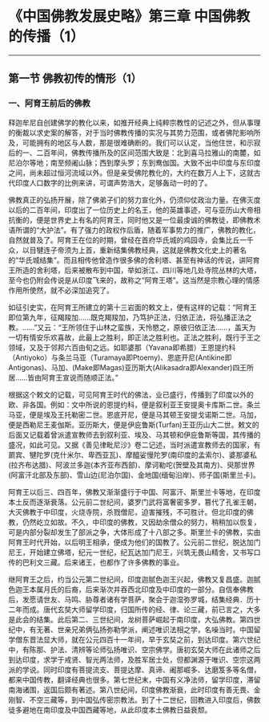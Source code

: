 # 《中国佛教发展史略》第三章 中国佛教的传播（1）

------

## 第一节 佛教初传的情形（1）

### 一、阿育王前后的佛教

释迦牟尼自创建佛学的教化以来，如推开经典上纯粹宗教性的记述之外，但从事理的衡裁以求史案的解答，对于当时佛教传播的实况与其势力范围，或者佛陀影响所及，可能拥有的地区与人数，那是很难确断的。我们可以认定，当他住世，和示寂后的一、二百年间，佛教传播所及的区间范围大致是：北到喜马拉雅山的南麓，如尼泊尔等地；南至频阇山脉；西到摩头罗；东到鸯伽国。大致不出中印度与东印度之间，尚未超过恒河流域以外。但是亲受佛陀教化的，大约在数万人上下，这就古代印度人口数字的比例来讲，可谓声势浩大，足够轰动一时的了。

佛教真正的弘扬开展，除了佛弟子们的努力宣化外，仍须仰仗政治力量。在佛灭度以后的二百年间，印度出了一位历史上的名王，他的英雄事迹，可与亚历山大帝相抗衡的，便是世界史上有名的阿育王，同时他又是一位最虔诚的佛教徒，即佛教术语所谓的“大护法”。有了强力的政权作后盾，随着军事势力的推广，佛教的教化，自然就普及了。阿育王在位的时期，曾经在首府华氏城的鸡园寺，会集比丘一千众，以目犍连子帝须为上首，重新结集佛教经典，这就是佛教文化史上的著名的“华氏城结集”。而且相传他曾造作很多佛的舍利塔、甚至有神话的传说，讲阿育王所造的舍利塔，后来被散布到中国，举如浙江、四川等地几处寺院丛林的大塔，至今也仍附会传说是从印度飞来的，故称之“阿育王塔”。这当然是宗教心理的情感作用所使然，就不必深加追究了。

如征引史实，在阿育王所建立的第十三岩面的敕文上，便有这样的记载：“阿育王即位第九年，征羯羧加……既克羯羧加，乃笃护正法，归依正法，将弘播正法之教。……”又云：“王所领住于山林之蛮族，天怜愍之，原彼归依正法……，盖天为一切有情安乐欢喜故，此最上之胜利，即正法之胜利也。正法之胜利，既行于王之领域，又及于邻邦六百由旬之远。如耶婆那（Yavana即希腊）王恩提约科（Antiyoko）与条兰马亚（Turamaya即Ptoemy)、恩底开尼(Antikine即Antigonas)、马加、(Make即Magas)亚历斯大(Alikasadra即Alexander)四王所居……皆由阿育王宣说而随顺正法。”

根据这个敕文的记载，可见阿育王时代的佛法，业已盛行，传播到了印度以外的欧、非各国。例如：文中所说的恩提约科，便是叙利亚王安提奥卡库斯二世。条兰马亚，便是埃及王托勒密二世。恩底开尼，便是马其顿王安提戈诺斯二世。马加，便是西勒尼王麦伽斯。亚历斯大，便是伊庇鲁斯(Turfan)王亚历山大二世。敕文的后面又记载着曾派遣宣教师去到叙利亚、埃及、马其顿和伊庇鲁斯等国，其传播的盛况，如此可见。又据《善见律毗尼沙》卷二记述，当时派遣宣教师去的国家，有罽宾、犍陀罗(克什米尔、卑西亚瓦)、摩醯娑慢陀罗(南印度的孟索尔)、婆那婆私(拉齐布达腊)、阿波兰多迦(本齐亚布西部)、摩诃勒咜(贺壁及其南方)、臾那世界(阿富汗北部及东部)、雪山边(尼泊尔国)、金地国(缅甸沿岸)、师子国(斯里兰卡)。

阿育王以后三、四百年，佛教又渐渐盛行于中国、阿富汗、斯里兰卡等地，在印度本土反而逐渐衰落。公元前二世纪间，婆罗门武将富奢密多罗，篡代了孔雀王朝，大灭佛教于中印度，火烧寺院，杀戮僧尼，迫害摧残，不可胜计。但北印度的佛教，仍然屹立如故。不久，中印度的佛教，又因劫余僧众的努力，稍稍加以恢复，可是内部分裂却发生了部派之争，大体形成了十八部之多。斯里兰卡的佛教，实由阿育王时代开始，以后明王相承，便成为他们的国教了。公元前二世纪，脱达加门尼王，开始建立佛塔，纪元一世纪，纪瓦达加门尼王，兴筑无畏山精舍，又书写口传的巴利文三藏。后来诸王，也都作了许多佛教的事业。

继阿育王之后，约当公元第二世纪间，印度迦腻色迦王兴起，佛教又复昌盛。迦腻色迦王本属月氏的后裔，后来渐次并吞西北印度及中印度的一部分。自信奉佛教后，发愿请世友、马鸣、胁尊者诸有学菩萨，聚会于迦湿弥罗城，结集经典．历十二年而成。唐代玄奘大师留学印度，归国所传的经、律、论三藏，前已言之，大多是此会的结集。此后第二、三世纪间，龙树菩萨崛起于南印度，大弘佛教。第四世纪中，有无著、世亲兄弟俩弘扬弥勒学派，阐述唯识法相之学，名噪当时。中国留学僧东晋法显大师，就在公元四百十一年间，早于玄奘之前，到达印度。第六世纪中，有陈那、护法、清辨等论师弘扬唯识、空宗佛学。唐初玄奘大师在此诸师之后到达印度，求学于戒贤、智光两法师，及胜军居士处，但都渊源于唯识、空宗这两派的学说。同时印度有菩提流支、菩提达摩、真谛、阇那崛多、达磨笈多等名僧，都来中国传教，翻译经典也很多。第七世纪末，中国有义净法师，留学印度，滞留南海诸围，返国后颇有著述。第八世纪间，印度佛教渐衰，此时印度有善无畏、金刚智、不空三藏等，到中国弘传密宗教法。到了十二世纪，回教进入印度后，佛数徒多避地在南印度及中国西藏等地，从此印度本土佛教日益衰颓。

